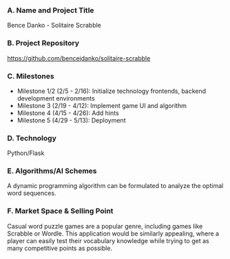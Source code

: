 ### A. Name and Project Title

Bence Danko - Solitaire Scrabble

### B. Project Repository

https://github.com/bencejdanko/solitaire-scrabble

### C. Milestones

* Milestone 1/2 (2/5 - 2/16): Initialize technology frontends, backend development environments
* Milestone 3 (2/19 - 4/12): Implement game UI and algorithm
* Milestone 4 (4/15 - 4/26): Add hints
* Milestone 5 (4/29 - 5/13): Deployment

### D. Technology

Python/Flask

### E. Algorithms/AI Schemes

A dynamic programming algorithm can be formulated to analyze the optimal word sequences.

### F. Market Space & Selling Point

Casual word puzzle games are a popular genre, including games like Scrabble or Wordle. This application would be similarly appealing, where a player can easily test their vocabulary knowledge while trying to get as many competitive points as possible. 
